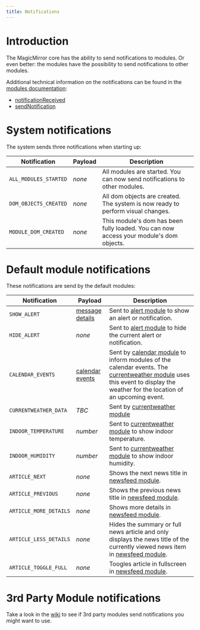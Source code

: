 ```yaml
---
title: Notifications
---
```


# Introduction
The MagicMirror core has the ability to send notifications to modules. Or even better: the modules have the possibility
 to send notifications to other modules.

Additional technical information on the notifications can be found in the [modules documentation](https://docs.magicmirror.builders/development/introduction.html#general-advice):
- [notificationReceived](https://docs.magicmirror.builders/development/core-module-file.html#subclassable-module-methods)
- [sendNotification](https://docs.magicmirror.builders/development/core-module-file.html#module-instance-methods)

# System notifications
The system sends three notifications when starting up:

Notification            | Payload | Description
----------------------- | ------- | -----------
| `ALL_MODULES_STARTED` | _none_  | All modules are started. You can now send notifications to other modules.
| `DOM_OBJECTS_CREATED` | _none_  | All dom objects are created. The system is now ready to perform visual changes.
| `MODULE_DOM_CREATED`  | _none_  | This module's dom has been fully loaded. You can now access your module's dom objects.

# Default module notifications
These notifications are send by the default modules:

Notification              | Payload  | Description
------------------------- | -------- | -----------
| `SHOW_ALERT`            | [message details](https://github.com/MichMich/MagicMirror/tree/master/modules/default/alert#notification-params) | Sent to [alert module](https://github.com/MichMich/MagicMirror/tree/master/modules/default/alert) to show an alert or notification.
| `HIDE_ALERT`            | _none_   | Sent to [alert module](https://github.com/MichMich/MagicMirror/tree/master/modules/default/alert) to hide the current alert or notification.
| `CALENDAR_EVENTS`       | [calendar events](https://github.com/MichMich/MagicMirror/tree/master/modules/default/calendar) | Sent by [calendar module](https://github.com/MichMich/MagicMirror/tree/master/modules/default/calendar) to inform modules of the calendar events. The [currentweather module](https://github.com/MichMich/MagicMirror/tree/master/modules/default/currentweather) uses this event to display the weather for the location of an upcoming event.
| `CURRENTWEATHER_DATA`   | _TBC_    | Sent by [currentweather module](https://github.com/MichMich/MagicMirror/tree/master/modules/default/currentweather)
| `INDOOR_TEMPERATURE`    | _number_ | Sent to [currentweather module](https://github.com/MichMich/MagicMirror/tree/master/modules/default/currentweather) to show indoor temperature.
| `INDOOR_HUMIDITY`       | _number_ | Sent to [currentweather module](https://github.com/MichMich/MagicMirror/tree/master/modules/default/currentweather) to show indoor humidity.
| `ARTICLE_NEXT`          | _none_   | Shows the next news title in [newsfeed module](https://github.com/MichMich/MagicMirror/tree/master/modules/default/newsfeed).
| `ARTICLE_PREVIOUS`      | _none_   |  Shows the previous news title in [newsfeed module](https://github.com/MichMich/MagicMirror/tree/master/modules/default/newsfeed).
| `ARTICLE_MORE_DETAILS`  | _none_   |  Shows more details in [newsfeed module](https://github.com/MichMich/MagicMirror/tree/master/modules/default/newsfeed).
| `ARTICLE_LESS_DETAILS`  | _none_   |  Hides the summary or full news article and only displays the news title of the currently viewed news item in [newsfeed module](https://github.com/MichMich/MagicMirror/tree/master/modules/default/newsfeed).
| `ARTICLE_TOGGLE_FULL`   | _none_   |  Toogles article in fullscreen in [newsfeed module](https://github.com/MichMich/MagicMirror/tree/master/modules/default/newsfeed).

# 3rd Party Module notifications

Take a look in the [wiki](https://github.com/MichMich/MagicMirror/wiki/) to see if 3rd party modules send notifications you might want to use.
